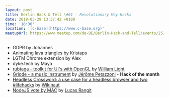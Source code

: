 ```yaml
---
layout: post
title: Berlin Hack & Tell \#61 - Revolutionary May Hacks
date: 2018-05-29 13:37:42 +0100
time: '18:30'
location: '[c-base](https://www.c-base.org)'
meetupUrl: https://www.meetup.com/de-DE/Berlin-Hack-and-Tell/events/251010410/
---
```


* GDPR by Johannes
* Animating lava triangles by Kristaps
* LGTM Chrome extension by Alex
* dyke.tech by Maya
* [rubtaga - toolkit for UI's with OpenGL](https://github.com/wrl/rutabaga) by [William Light](https://github.com/wrl)
* [Griode - a music instrument](https://github.com/jpetazzo/griode) by [Jérôme Petazzoni](https://github.com/jpetazzo) - **Hack of the month**
* [Headless Crossword: a use case for a headless browser and two #lifehacks](https://github.com/Wikinaut/headless-crossword) by [Wikinaut](https://github.com/Wikinaut)
* [NodeJS vote by MAC](https://github.com/lucasrangit/nodejs-vote-by-mac) by [Lucas Rangit](https://github.com/lucasrangit)
